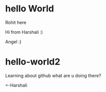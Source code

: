 
# hello World

Rohit here

Hi from Harshali :)

Angel :)

# hello-world2
Learning about github
what are u doing there?


=-Harshali
